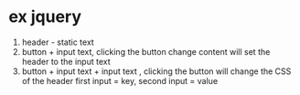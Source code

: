 # ex jquery
1. header  - static text 
2. button + input text, clicking the button change content will set the header to the input text
3. button + input text + input text , clicking the button will change the CSS of the header first input = key, second input = value